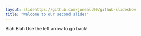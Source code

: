 ```yaml
---
layout: slidehttps://github.com/joneall90/github-slideshow
title: "Welcome to our second slide!"
---
```

Blah Blah
Use the left arrow to go back!
